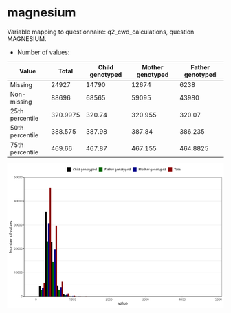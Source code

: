 # magnesium
Variable mapping to questionnaire: q2_cwd_calculations, question MAGNESIUM.
- Number of values:

| Value | Total | Child genotyped | Mother genotyped | Father genotyped |
| ----- | ----- | --------------- | ---------------- | ---------------- |
| Missing | 24927 | 14790 | 12674 | 6238 |
| Non-missing | 88696 | 68565 | 59095 | 43980 |
| 25th percentile | 320.9975 | 320.74 | 320.955 | 320.07 |
| 50th percentile | 388.575 | 387.98 | 387.84 | 386.235 |
| 75th percentile | 469.66 | 467.87 | 467.155 | 464.8825 |



![](magnesium_n.png)



